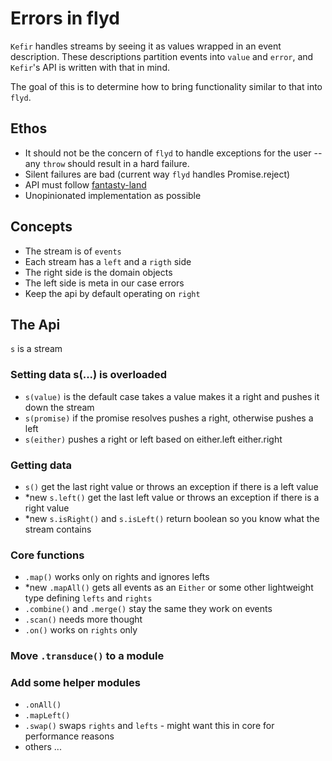 # Errors in flyd
`Kefir` handles streams by seeing it as values wrapped in an event description. These descriptions partition events into `value` and `error`, and `Kefir`'s API is written with that in mind.

The goal of this is to determine how to bring functionality similar to that into `flyd`.

## Ethos
* It should not be the concern of `flyd` to handle exceptions for the user -- any `throw` should result in a hard failure.
* Silent failures are bad (current way `flyd` handles Promise.reject)
* API must follow [fantasty-land](https://github.com/fantasyland/fantasy-land)
* Unopinionated implementation as possible


## Concepts
+ The stream is of `events`
+ Each stream has a `left` and a `rigth` side
+ The right side is the domain objects
+ The left side is meta in our case errors
+ Keep the api by default operating on `right`

## The Api
`s` is a stream

### Setting data s(...) is overloaded
+ `s(value)` is the default case takes a value makes it a right and pushes it down the stream
+ `s(promise)` if the promise resolves pushes a right, otherwise pushes a left
+ `s(either)` pushes a right or left based on either.left either.right

### Getting data
+ `s()` get the last right value or throws an exception if there is a left value
+ *new `s.left()` get the last left value or throws an exception if there is a right value
+ *new `s.isRight()` and `s.isLeft()` return boolean so you know what the stream contains

### Core functions
+ `.map()` works only on rights and ignores lefts
+ *new `.mapAll()` gets all events as an `Either` or some other lightweight type defining `lefts` and `rights`
+ `.combine()` and `.merge()` stay the same they work on events
+ `.scan()` needs more thought
+ `.on()` works on `rights` only

### Move `.transduce()` to a module

### Add some helper modules
+ `.onAll()`
+ `.mapLeft()`
+ `.swap()` swaps `rights` and `lefts` - might want this in core for performance reasons
+ others ...
